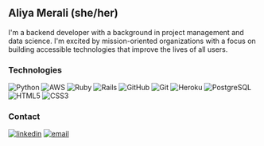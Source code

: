 ## Aliya Merali (she/her)

I'm a backend developer with a background in project management and data science. I'm excited by mission-oriented organizations with a focus on building accessible technologies that improve the lives of all users.
<!--
**aliyamerali/aliyamerali** is a ✨ _special_ ✨ repository because its `README.md` (this file) appears on your GitHub profile.
-->

### Technologies
  ![Python](https://img.shields.io/badge/python-3670A0?style=plastic&logo=python&logoColor=ffdd54)
  ![AWS](https://img.shields.io/badge/Amazon_AWS-232F3E?style=plastic&logo=amazon-aws&logoColor=white)
  ![Ruby](https://img.shields.io/badge/-Ruby-CC342D?style=plastic&logo=ruby)
  ![Rails](https://img.shields.io/badge/-Rails-CC0000?style=plastic&logo=ruby-on-rails)
  ![GitHub](https://img.shields.io/badge/-GitHub-181717?style=plastic&logo=github)
  ![Git](https://img.shields.io/badge/-Git-black?style=plastic&logo=git)
  ![Heroku](https://img.shields.io/badge/-Heroku-430098?style=plastic&logo=heroku)
  ![PostgreSQL](https://img.shields.io/badge/-PostgreSQL-ffffff?style=plastic&logo=postgresql)
  ![HTML5](https://img.shields.io/badge/-HTML5-E34F26?style=plastic&logo=html5&logoColor=white)
  ![CSS3](https://img.shields.io/badge/-CSS3-1572B6?style=plastic&logo=css3)

### Contact
<section align="left">
  <a href="https://www.linkedin.com/in/aliyamerali/"><img alt="linkedin"  src="https://img.shields.io/badge/-LinkedIn-black.svg?style=for-the-badge&logo=linkedin&colorB=1C5D99"/></a>
  <a href="mailto:merali4@gmail.com"><img alt="email" src="https://img.shields.io/badge/-Email-f2c236.svg?style=for-the-badge&colorB=0078D4" /></a>
</section>
